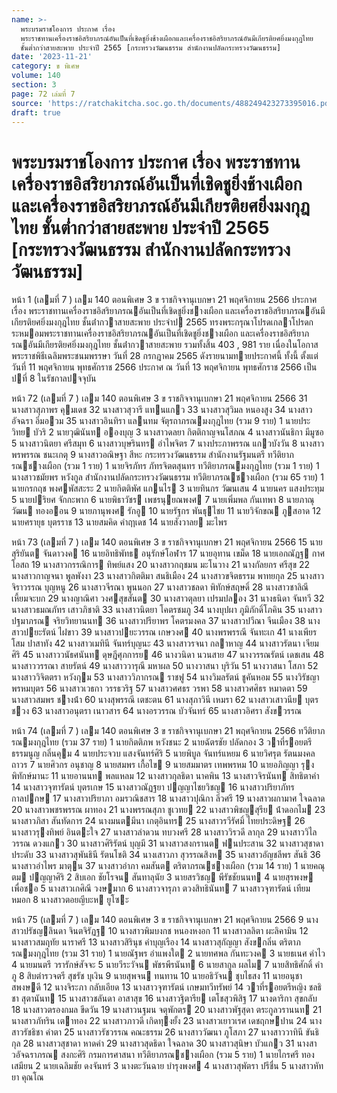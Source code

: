```yaml
---
name: >-
  พระบรมราชโองการ ประกาศ เรื่อง
  พระราชทานเครื่องราชอิสริยาภรณ์อันเป็นที่เชิดชูยิ่งช้างเผือกและเครื่องราชอิสริยาภรณ์อันมีเกียรติยศยิ่งมงกุฎไทย
  ชั้นต่ำกว่าสายสะพาย ประจำปี 2565 [กระทรวงวัฒนธรรม สำนักงานปลัดกระทรวงวัฒนธรรม]
date: '2023-11-21'
category: ข พิเศษ
volume: 140
section: 3
page: 72 เล่มที่ 7
source: 'https://ratchakitcha.soc.go.th/documents/488249423273395016.pdf'
draft: true
---
```


# พระบรมราชโองการ ประกาศ เรื่อง พระราชทานเครื่องราชอิสริยาภรณ์อันเป็นที่เชิดชูยิ่งช้างเผือกและเครื่องราชอิสริยาภรณ์อันมีเกียรติยศยิ่งมงกุฎไทย ชั้นต่ำกว่าสายสะพาย ประจำปี 2565 [กระทรวงวัฒนธรรม สำนักงานปลัดกระทรวงวัฒนธรรม]

หน้า 1 (เลมที่ 7 ) เลม 140 ตอนพิเศษ 3 ข ราชกิจจานุเบกษา 21 พฤศจิกายน 2566 ประกาศ เรื่อง พระราชทานเครื่องราชอิสริยาภรณอันเป็นที่เชิดชูยิ่งชางเผือก และเครื่องราชอิสริยาภรณอันมีเกียรติยศยิ่งมงกุฎไทย ชั้นต่ํากวาสายสะพาย ประจําป 2565 ทรงพระกรุณาโปรดเกลาโปรดกระหมอมพระราชทานเครื่องราชอิสริยาภรณอันเป็นที่เชิดชูยิ่งชางเผือก และเครื่องราชอิสริยาภรณอันมีเกียรติยศยิ่งมงกุฎไทย ชั้นต่ํากวาสายสะพาย รวมทั้งสิ้น 403 , 981 ราย เนื่องในโอกาสพระราชพิธีเฉลิมพระชนมพรรษา วันที่ 28 กรกฎาคม 2565 ดังรายนามทายประกาศนี้ ทั้งนี้ ตั้งแต่วันที่ 11 พฤศจิกายน พุทธศักราช 2566 ประกาศ ณ วันที่ 13 พฤศจิกายน พุทธศักราช 2566 เป็นปที่ 8 ในรัชกาลปจจุบัน

หน้า 72 (เลมที่ 7 ) เลม 140 ตอนพิเศษ 3 ข ราชกิจจานุเบกษา 21 พฤศจิกายน 2566 31 นางสาวสุภาพร คุมเดช 32 นางสาวสุวารี แทนแกว 33 นางสาวสุวิมล หนองสูง 34 นางสาวอัจฉรา อิ่มอวม 35 นางสาวอินทิรา แลนทม จัตุรถาภรณมงกุฎไทย (รวม 9 ราย) 1 นายประวิทย บัวริ 2 นายวุฒินันท อองบุญ 3 นางสาวดลยา กิตติกาญจนโสภณ 4 นางสาวนันธิกา มีมูซอ 5 นางสาวนิตยา ศรีสมุท 6 นางสาวบุษรินทร อําไพจิตร 7 นางประภาพรรณ แกวบังวัน 8 นางสาวพรพรรณ ชนะเกตุ 9 นางสาวอณิษฐา สีหะ กระทรวงวัฒนธรรม สํานักงานรัฐมนตรี ทวีติยาภรณชางเผือก (รวม 1 ราย) 1 นายจิรภัทร ภัทรจิตตสุนทร ทวีติยาภรณมงกุฎไทย (รวม 1 ราย) 1 นางสาวชมัยพร หวังกูล สํานักงานปลัดกระทรวงวัฒนธรรม ทวีติยาภรณชางเผือก (รวม 65 ราย) 1 นายกรกฤช พงศพัสสะระ 2 นายกิตติพัศ แกนไร 3 นายทินกร วัฒนเสน 4 นายนคร แสงประทุม 5 นายปริยศ จักกะพาก 6 นายพิธาวัชร เพชรนุยณพงศ 7 นายเพิ่มพล กันเทพา 8 นายภาณุวัฒน ทองออน 9 นายภานุพงศ รักอู 10 นายรัฐกร พันธุไชย 11 นายวิจักขณ ภูสอาด 12 นายศรายุธ บุตรราช 13 นายสมคิด คําฤาเดช 14 นายสังวาลย มะไพร

หน้า 73 (เลมที่ 7 ) เลม 140 ตอนพิเศษ 3 ข ราชกิจจานุเบกษา 21 พฤศจิกายน 2566 15 นายสุริยันต จันดาวงค 16 นายอิทธิพัทธ อนุรักษ์โอฬาร 17 นายอุทาน เขม็ด 18 นายเอกณัฏฐ กาศโอสถ 19 นางสาวกรรณิการ ทิพย์แสง 20 นางสาวกฤชมน มะโนวาง 21 นางกัลยกร ศรีสุข 22 นางสาวกาญจนา พูลพังงา 23 นางสาวกิตติมา สนธิเมือง 24 นางสาวขจิตธรรม พาทยกุล 25 นางสาวจิราวรรณ บุญหนู 26 นางสาวจีรณา พูนนอก 27 นางสาวชลดา พิทักษ์สฤษดิ์ 28 นางสาวชาลิณี เหี้ยมจะบก 29 นางญาณิศา วงศสุขสันต 30 นางสาวตุลยา เปรมปลอง 31 นางธนิดา จันทวี 32 นางสาวธมณภัทร เสาวภิชาติ 33 นางสาวนิตยา โคตรชมภู 34 นางบุปผา ภูมิภักดิ์โภคิน 35 นางสาวปฐมาภรณ จริยวิทยานนท 36 นางสาวปรียาพร โคตรมงคล 37 นางสาวปวีณา จีนเมือง 38 นางสาวปยะรัตน์ ไฝขาว 39 นางสาวปยะวรรณ เกษวงศ 40 นางพรพรรณี จันทะเก 41 นางเพียรโสม ปาสาทัง 42 นางสาวเมทินี จันทร์บุญนะ 43 นางสาวรจนา กลาหาญ 44 นางสาวรัตนา เจียมศิริ 45 นางสาววนัธศนันท ดุษฎีศุภการย 46 นางวนิดา นวนสาย 47 นางวรรณรัตน์ เดชเสน 48 นางสาววรรณา สายรัตน์ 49 นางสาววารุณี มหาผล 50 นางวาสนา บุริวัน 51 นางวาสนา โสภา 52 นางสาววิจิตตรา หวังกุม 53 นางสาววิภากรณ ราชฟู 54 นางวิมลรัตน์ ชูคันหอม 55 นางวิรัชญา พรหมบุตร 56 นางสาวเวธกา วรรธวริฐ 57 นางสาวศศธร วรพา 58 นางสาวศศิธร หมาดตา 59 นางสาวสมพร ชางน้ํา 60 นางสุพรรณี เตชะตน 61 นางสุภาวินี เหมรา 62 นางสาวเสาวนีย บุตรชวง 63 นางสาวอนุตรา เนาวสาร 64 นางอรวรรณ บัวจันทร์ 65 นางสาวอิศรา สังขวรรณ

หน้า 74 (เลมที่ 7 ) เลม 140 ตอนพิเศษ 3 ข ราชกิจจานุเบกษา 21 พฤศจิกายน 2566 ทวีติยาภรณมงกุฎไทย (รวม 37 ราย) 1 นายกิตติภพ หวังชนะ 2 นายฉัตรชัย ปลัดกอง 3 วาที่รอยตรี ธรรมนูญ กลิ่นคุม 4 นายประจวบ แสงจันทร์ศิริ 5 นายพิบูล จันทร์แหยม 6 นายวิศรุต รัตนมงคลถาวร 7 นายศิวกร อนุชาญ 8 นายสมพร เกื้อไข 9 นายสมมาตร เทพพรหม 10 นายอภิญญา รุงพิทักษ์มานะ 11 นายอานนท พลแหลม 12 นางสาวกุลธิดา นาคพิน 13 นางสาวจิรนันท สิทธิตาคํา 14 นางสาวจุฑารัตน์ บุตรเกษ 15 นางสาวณัฏฐยา ปญญาไชยวิชญ 16 นางสาวปริยาภัทร กาลปกษ 17 นางสาวปริยาภา อมรวณิชสาร 18 นางสาวปุณิกา ลิ่วศรี 19 นางสาวผกามาศ ใจฉลาด 20 นางสาวพชรพรรณ ผาทอง 21 นางพรรณสุภา ชูเวทย 22 นางสาวพิชญสุรีย น้ําดอกไม 23 นางสาวภิสา สันทัดการ 24 นางมนตมีนา เกตุอินทร 25 นางสาวรวีรัศมิ์ ไทยประดิษฐ 26 นางสาวรุงทิพย์ อินตะใจ 27 นางสาวลําดวน ทบวงศรี 28 นางสาววิรวดี ลากุล 29 นางสาววิไลวรรณ ดวงแกว 30 นางสาวศิริรัตน์ บุญมี 31 นางสาวสงกรานต ฟนประสาน 32 นางสาวสุชาดา ประดับ 33 นางสาวสุพันธินี รัตนโชติ 34 นางเสาวภา สุวรรณสิงห 35 นางสาวอัญชลีพร สันธิ 36 นางสาวอําไพร มาตุน 37 นางสาวอําภา คมสันต ตริตาภรณชางเผือก (รวม 14 ราย) 1 นายคณุตม ปญญาศิริ 2 สิบเอก ชัยโรจน สันทาลุนัย 3 นายสรวิชญ พีรัชชัยนนท 4 นายสุรพงษ เพื่อชอ 5 นางสาวเกศิณี วงษมาก 6 นางสาวจารุภา ตวงสิทธินันท 7 นางสาวจุฑารัตน์ เทียมหมอก 8 นางสาวตอยญีบะห ยูโซะ

หน้า 75 (เลมที่ 7 ) เลม 140 ตอนพิเศษ 3 ข ราชกิจจานุเบกษา 21 พฤศจิกายน 2566 9 นางสาวปรัชญลินดา จินตจิรัฏฐ 10 นางสาวพิมบงกช หนองหงอก 11 นางสาวลลิตา ผะลิคามิน 12 นางสาวสมฤทัย นาราศรี 13 นางสาวสิรินุช คําบุญเรือง 14 นางสาวสุกัญญา สังขกลิ่น ตริตาภรณมงกุฎไทย (รวม 31 ราย) 1 นายณัฐพร อําแพงใต 2 นายทศพล กันทะวงค 3 นายธเนศ คําไว 4 นายมนตรี วรารักษ์สัจจะ 5 นายวีระวัจน พัชรพีรนันท 6 นายสากูล ผลไม 7 นายสิทธิศักดิ์ คําภู 8 สิบตํารวจตรี สุชรัช บุเงิน 9 นายสุพจน ทนทาน 10 นายอธิวัจน ชุบไธสง 11 นายอนุชา สพงษดี 12 นางจิระภา กลับเอียด 13 นางสาวจุฑารัตน์ เกษมทวีทรัพย์ 14 วาที่รอยตรีหญิง ชลธิชา สุตานันท 15 นางสาวชลันดา อาสาสุข 16 นางสาวฐิตารีย เตโชสุวพิสิฐ 17 นางดาริกา สุขกลับ 18 นางสาวตรองกมล ขีดวัน 19 นางสาวนฐมน จตุพักตร 20 นางสาวพัฐสุดา ตระกูลวรานนท 21 นางสาวภัทริน เตาทอง 22 นางสาวภาวดี เกิดทุงยั้ง 23 นางสาวเยาวเรศ เดชฤกษปาน 24 นางสาวรัชธิชา คําตา 25 นางสาวรัชวรรณ คณะธรรม 26 นางสาววัฒนา ภูโสภา 27 นางสาววาทินี ขันธิกุล 28 นางสาวสุชาดา หาดคํา 29 นางสาวสุดธิดา ใจฉลาด 30 นางสาวสุนิษา บัวแกว 31 นางสาวอัจฉราภรณ สงกะศิริ กรมการศาสนา ทวีติยาภรณชางเผือก (รวม 5 ราย) 1 นายไกรศรี ทองเสมียน 2 นายเฉลิมชัย ดงจันทร์ 3 นางตะวันฉาย บํารุงพงศ 4 นางสาวสุพัตรา ปรีชื่น 5 นางสาวหัทยา คุณโณ
